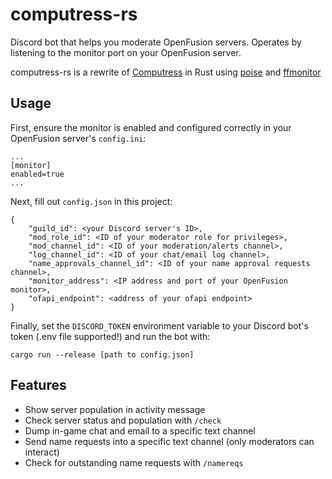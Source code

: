# computress-rs

Discord bot that helps you moderate OpenFusion servers. Operates by listening to the monitor port on your OpenFusion server.

computress-rs is a rewrite of [Computress](https://github.com/OpenFusionProject/Computress) in Rust using [poise](https://github.com/serenity-rs/poise) and [ffmonitor](https://github.com/OpenFusionProject/ffmonitor)

## Usage

First, ensure the monitor is enabled and configured correctly in your OpenFusion server's `config.ini`:
```
...
[monitor]
enabled=true
...
```

Next, fill out `config.json` in this project:
```
{
    "guild_id": <your Discord server's ID>,
    "mod_role_id": <ID of your moderator role for privileges>,
    "mod_channel_id": <ID of your moderation/alerts channel>,
    "log_channel_id": <ID of your chat/email log channel>,
    "name_approvals_channel_id": <ID of your name approval requests channel>,
    "monitor_address": <IP address and port of your OpenFusion monitor>,
    "ofapi_endpoint": <address of your ofapi endpoint> 
}
```

Finally, set the `DISCORD_TOKEN` environment variable to your Discord bot's token (.env file supported!) and run the bot with:
```
cargo run --release [path to config.json]
```

## Features
- Show server population in activity message
- Check server status and population with `/check`
- Dump in-game chat and email to a specific text channel
- Send name requests into a specific text channel (only moderators can interact)
- Check for outstanding name requests with `/namereqs`
